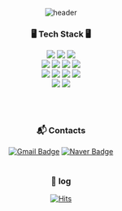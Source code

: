 <div align="center">

![header](https://capsule-render.vercel.app/api?type=waving&text=YunYeong&color=1E2F68&height=200&fontColor=6DC4DB&fontSize=70)

### 🖥️ Tech Stack 🖥️
<span><img src="https://img.shields.io/badge/html5-E34F26?style=flat&logo=html5&logoColor=white"/></span>
<span><img src="https://img.shields.io/badge/CSS3-1572B6?style=flat&logo=CSS3&logoColor=white"/></span>
<span><img src="https://img.shields.io/badge/JavaScript-F7DF1E?style=flat&logo=JavaScript&logoColor=black"/></span>
<br>
<img src="https://img.shields.io/badge/Java-007396?style=flat&logo=OpenJDK&logoColor=white"/>
<span><img src="https://img.shields.io/badge/Python-3776AB?style=flat&logo=Python&logoColor=white"/></span>
<span><img src="https://img.shields.io/badge/C-A8B9CC?style=flat&logo=C&logoColor=white"/></span>
<span><img src="https://img.shields.io/badge/C++-00599C?style=flat&logo=C%2B%2B&logoColor=white"/></span>
<br>
<span><img src="https://img.shields.io/badge/MySQL-4479A1?style=flat&logo=MySQL&logoColor=white"/></span>
<span><img src="https://img.shields.io/badge/Spring-6DB33F?style=flat&logo=Spring&logoColor=white"/></span>
<span><img src="https://img.shields.io/badge/Spring Boot-6DB33F?style=flat&logo=Spring Boot&logoColor=white"/></span>
<span><img src="https://img.shields.io/badge/linux-FCC624?style=flat&logo=linux&logoColor=black"></span>
<br>
<span><img src="https://img.shields.io/badge/Kotlin-7F52FF?style=flat&logo=Kotlin&logoColor=white"></span>
<span><img src="https://img.shields.io/badge/Android Studio-34A853?style=flat&logo=Android Studio&logoColor=white"></span>

<br><br>

### :mailbox_with_mail: Contacts
[![Gmail Badge](https://img.shields.io/badge/Gmail-d14836?style=flat&logo=Gmail&logoColor=white&link=mailto:sallychang2002@gmail.com)](mailto:sallychang2002@gmail.com)
[![Naver Badge](https://img.shields.io/badge/Naver-03C75A?style=flat&logo=Naver&logoColor=white&link=mailto:sally0109277@naver.com)](mailto:sally01092779@naver.com)
<br><br>

### 🔖 log
<!--[![Anurag's GitHub stats](https://github-readme-stats.vercel.app/api?username=changyunyeong&show_icons=true&include_all_commits=true&count_private=true&title_color=FF92BB&text_color=5C5C5C&icon_color=FF34B3)](https://github.com/changyunyeong/github-readme-stats)-->
<!--![Anurag's GitHub stats](https://github-readme-stats.vercel.app/api?username=changyunyeong&show_icons=true&theme=tokyonight)
<br>
![Top Langs](https://github-readme-stats.vercel.app/api/top-langs/?username=changyunyeong&layout=compact&theme=tokyonight)-->

<!--[![Solved.ac 프로필](http://mazassumnida.wtf/api/mini/generate_badge?boj=retrina0678)](https://solved.ac/retrina0678)-->
[![Hits](https://hits.seeyoufarm.com/api/count/incr/badge.svg?url=https%3A%2F%2Fgithub.com%2Fchangyunyeong%2Fhit-counter&count_bg=%23003853&title_bg=%233D82AB&icon=airbnb.svg&icon_color=%23E7E7E7&title=hits&edge_flat=false)](https://hits.seeyoufarm.com)

</div>
